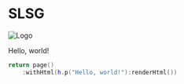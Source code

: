 # SLSG

![Logo](logo.svg)

Hello, world!

```lua
return page()
	:withHtml(h.p("Hello, world!"):renderHtml())
```


